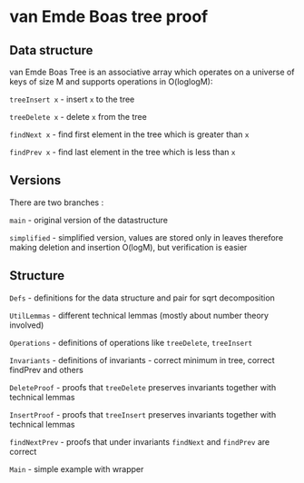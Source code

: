 # van Emde Boas tree proof

## Data structure
van Emde Boas Tree is an associative array which operates on a universe of keys of size M and supports operations in O(loglogM):

`treeInsert x` - insert `x` to the tree

`treeDelete x` - delete `x` from the tree

`findNext x` - find first element in the tree which is greater than `x` 

`findPrev x` - find last element in the tree which is less than `x`

## Versions

There are two branches : 

`main` - original version of the datastructure

`simplified` - simplified version, values are stored only in leaves therefore making deletion and insertion O(logM), but verification is easier

## Structure
`Defs` - definitions for the data structure and pair for sqrt decomposition

`UtilLemmas` - different technical lemmas (mostly about number theory involved)

`Operations` - definitions of operations like `treeDelete`, `treeInsert`

`Invariants` - definitions of invariants - correct minimum in tree, correct findPrev and others

`DeleteProof` - proofs that `treeDelete` preserves invariants together with technical lemmas

`InsertProof` - proofs that `treeInsert` preserves invariants together with technical lemmas

`findNextPrev` - proofs that under invariants `findNext` and `findPrev` are correct

`Main` - simple example with wrapper